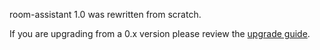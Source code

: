 room-assistant 1.0 was rewritten from scratch.

If you are upgrading from a 0.x version please review the [upgrade guide](https://github.com/mKeRix/room-assistant/wiki/Upgrade-Guide).